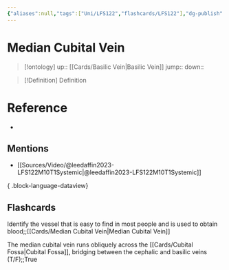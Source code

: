 ```yaml
---
{"aliases":null,"tags":["Uni/LFS122","flashcards/LFS122"],"dg-publish":true,"permalink":"/cards/median-cubital-vein/","dgPassFrontmatter":true}
---
```


# Median Cubital Vein

> [!ontology]
> up:: [[Cards/Basilic Vein\|Basilic Vein]]
> jump:: 
> down:: 

> [!Definition] Definition
> 

# Reference
- 

## Mentions
- [[Sources/Video/@leedaffin2023-LFS122M10T1Systemic\|@leedaffin2023-LFS122M10T1Systemic]]

{ .block-language-dataview}

## Flashcards

Identify the vessel that is easy to find in most people and is used to obtain blood;;[[Cards/Median Cubital Vein\|Median Cubital Vein]]
<!--SR:!2023-10-26,2,150-->

The median cubital vein runs obliquely across the [[Cards/Cubital Fossa\|Cubital Fossa]], bridging between the cephalic and basilic veins (T/F);;True
<!--SR:!2023-10-25,2,150-->